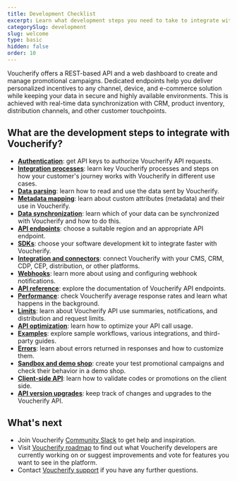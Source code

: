 ```yaml
---
title: Development Checklist
excerpt: Learn what development steps you need to take to integrate with Voucherify
categorySlug: development
slug: welcome
type: basic
hidden: false
order: 10
---
```


<!--
General plan of the document:
- Describing the necessary steps as per the development section
  - Authentication
  - Integration processes
  - etc.
- What's next section
-->

Voucherify offers a REST-based API and a web dashboard to create and manage promotional campaigns. Dedicated endpoints help you deliver personalized incentives to any channel, device, and e-commerce solution while keeping your data in secure and highly available environments. This is achieved with real-time data synchronization with CRM, product inventory, distribution channels, and other customer touchpoints.

## What are the development steps to integrate with Voucherify?

- **[Authentication](doc:authentication)**: get API keys to authorize Voucherify API requests.
- **[Integration processes](doc:integration-processes)**: learn key Voucherify processes and steps on how your customer's journey works with Voucherify in different use cases.
- **[Data parsing](doc:data-parsing)**: learn how to read and use the data sent by Voucherify.
- **[Metadata mapping](doc:metadata-mapping)**: learn about custom attributes (metadata) and their use in Voucherify.
- **[Data synchronization](doc:data-synchronization)**: learn which of your data can be synchronized with Voucherify and how to do this.
- **[API endpoints](doc:api-endpoints)**: choose a suitable region and an appropriate API endpoint.
- **[SDKs](doc:sdks)**: choose your software development kit to integrate faster with Voucherify.
- **[Integration and connectors](doc:integration-connectors)**: connect Voucherify with your CMS, CRM, CDP, CEP, distribution, or other platforms.
- **[Webhooks](doc:webhooks)**: learn more about using and configuring webhook notifications.
- **[API reference](ref:introduction-1)**: explore the documentation of Voucherify API endpoints.
- **[Performance](doc:performance)**: check Voucherify average response rates and learn what happens in the background.
- **[Limits](doc:limits)**: learn about Voucherify API use summaries, notifications, and distribution and request limits.
- **[API optimization](doc:api-optimization)**: learn how to optimize your API call usage.
- **[Examples](doc:examples)**: explore sample workflows, various integrations, and third-party guides.
- **[Errors](ref:errors)**: learn about errors returned in responses and how to customize them.
- **[Sandbox and demo shop](doc:testing)**: create your test promotional campaigns and check their behavior in a demo shop.
- **[Client-side API](doc:client-side-api)**: learn how to validate codes or promotions on the client side.
- **[API version upgrades](doc:api-version-upgrades)**: keep track of changes and upgrades to the Voucherify API.

## What's next

- Join Voucherify [Community Slack](https://community.voucherify.io/) to get help and inspiration.
- Visit [Voucherify roadmap](https://roadmap.voucherify.io/) to find out what Voucherify developers are currently working on or suggest improvements and vote for features you want to see in the platform.
- Contact [Voucherify support](https://www.voucherify.io/contact-support) if you have any further questions.


<!-- Voucherify makes launching and tracking digital promotions easy. Get the documentation, sample code, and developer tools you need to build exactly what you want, fast. We will handle the complexity of promotions delivery and validation. Let’s get building!

## What is Voucherify?

Voucherify is an API-first Promotion Engine for digital teams. With our programmable building blocks, you can launch and manage promotions personalized with customer and session data. This includes coupons, gift cards, in-cart promotions, giveaways, referrals, and loyalty programs. 

Voucherify offers a REST-based API and a web dashboard to create and manage promotional campaigns. Our dedicated endpoints help you deliver personalized incentives to any channel, device, and e-commerce solution while keeping your data in secure, highly available environments. This is achieved with real-time data synchronization with CRM, product inventory, distribution channels, and any customer touchpoints. 

<!-- ![Welcome Diagram](https://files.readme.io/d9ca377-guides_getting_started_integration_checklist_welcome_diagram_1.png "Welcome Diagram")
![Welcome Diagram](https://files.readme.io/6070078-welcome-diagram.png "Welcome Diagram")

The majority of development work is required at the beginning: 
* Connecting the Promotion Engine to the checkout.
* Synchronizing customer data.
* Connecting distribution channels.
* Integrating with BI tools. 

When the integration is done, you can use API to automate and scale campaigns. 

The easiest way to create campaigns is to use the [Campaign Manager](https://support.voucherify.io/article/17-how-do-i-create-my-first-campaign). However, some advanced workflows may require you to use the API and develop your integration over time.

This is why the crucial part is to align your implementation priorities with your business goals.
[This guide](https://success.voucherify.io/article/373-overview) will help you plan this process with your developers and estimate the expected delivery time.

> 📘 Help and Support
> We offer a team of dedicated developers who have experience with both Voucherify and popular ecommerce platforms to integrate Voucherify with your existing technology stack.[Learn more](https://www.voucherify.io/professional-services).
> 
> Our team is always ready to support you on your journey with Voucherify. [Reach out to us](doc:support) if you have any questions and [join our Community on Slack](https://www.voucherify.io/community). We're happy to help!

## What can I do in Voucherify?

One of the Voucherify principles is giving your team flexibility. You can start small with a simple coupon campaign and iterate on adding more advanced promotional workflows as you go.

The following examples are meant to give you an overview of what is possible. Keep in mind that there are more options and each workflow can be customized to fit your business logic. 

| **Building block** | **Use cases and features** |
|:---|:---|
| **Coupon campaigns** with:<br><br>- Percentage <br>- Amount <br>- Unit (free items) <br>- Free shipping <br>- Fixed price on item/order | - 10% off if you spend at least $50. <br>- Buy product A and get product B for free. <br>- Each three-pack from category A is now $29.90. <br>- The first order is shipped for free. <br>- Automatic welcome messages with a coupon sent to every new customer. |
| **Gift card campaigns** with prepaid credits | - Automatic email with a Happy Birthday gift card, sent a day before the customer's birthday. <br>- $10 credits on the customer's digital wallet for the first review. <br>- $50 gift card for every 1000 loyalty points. |
| Double and single-sided **referral programs** | - Reward advocates and invited friends <br>- Advocate rewards triggered in response to referral code redemption or custom event logged in your application. <br>- Digital wallets, sign-up forms, and referral links. |
| **Loyalty programs** | - Earning rules based on purchase history, customer's activity, and custom metadata attributes. <br>- Rewards catalog with digital and material rewards. <br>- Tiers dividing loyalty members into levels with dedicated rewarding schemas. <br>- Customer cockpits (digital wallets). |
| **Auto-applied cart promotions** | - Buy two products from category A and get 10% off at the checkout.  <br>- Spend $100 and get $10 off, spend $200 and get $30 off. |
| **Giveaways** | - Fill the form and join the lottery, every 100th registered user wins. |
| **Budget rules applicable to every campaign type** | - Secure your campaign budget and prevent any misuses with redemption limits. <br>- Create discounts/rewards on specific payment methods or purchase frequency. <br>- Offer discounts/rewards applicable to items from a specific category. <br>- Exclude items above $600 from applying the discount/reward. |

## Get Started

Trying to build a PoC? Grasp the basics and start building:

- Get to know our API with a [Quickstart](doc:quickstart) guide.
- Understand Voucherify [basic building blocks](doc:key-concepts) and the API call [Limits](doc:limits).
- Learn how to navigate [Voucherify Dashboard](https://support.voucherify.io/article/16-dashboard-sections).
- Read the [Complete User Guide](https://support.voucherify.io/article/162-voucherify-complete-user-guide) to feel comfortable Voucherify workflows.
- Start building with our pre-built libraries and developer documentation:

|  |
|---|
| [SDKs](doc:sdks) — integrate faster with client- and server-side libraries |
| [Authentication](doc:authentication) & [Security](doc:security) — learn about access management and secure data flow |
| [Error codes](ref:errors) — find what it means when Voucherify returns an error |
| [Fetching data](ref:listing) — understand how to retrieve Voucherify data, including helpful shortcuts and filters |
| [Session locking](doc:locking-validation-session) —  ensure data integrity when validating and redeeming coupons |
| [Testing](doc:testing) & [debugging](https://support.voucherify.io/article/524-project-logs) —  learn how to play around with the API before going to production |
| [Examples](doc:examples) —  analyze the step-by-step API guides to find common promotional scenarios and get inspired with our UI-based demos |
| [API reference](ref:introduction-1) — see all Voucherify endpoints explained |

## Get the job done

Assuming your integration allows for a [basic coupon redemption](doc:quickstart), you can now wrap your head around more advanced Voucherify entities and features. These will help you understand how to design a robust promotion system and how to integrate it with your e-commerce & CRM infrastructure.

  * Check out Voucherify [data import](doc:import-codes) capabilities.
  * Learn how to use validation rules based on the data you want to import/sync:
      - Customer segments 
      - Products 
      - Order structure
  * Get familiar with metadata. Every object in Voucherify can be extended with custom fields. You can use them for customer segment filters, validation rules, and reporting purposes.  
  * Once you have validation rules configured, learn how to define a discount or incentive with the [Campaign Manager](https://support.voucherify.io/article/511-discount-effects-cheat-sheet).
  * [Deliver](https://support.voucherify.io/article/19-how-does-the-distribution-manager-work) your promotions to customers. Learn how you can share the promotion and what channels are available.
  * Decide what redemption endpoint you prefer to use. Voucherify API supports the [Redeem Voucher](ref:redeem-voucher) of a single promo code and [Stacking discounts](doc:manage-stackable-discounts) for up to 5 incentives per API call.
 

For advanced customization, you should read about how Voucherify: 
  * Handles webhooks.
  * [Integrates](https://www.voucherify.io/integrations) with other tools from ecommerce/CRM landscape.
  * [Organizes team structure and roles](https://support.voucherify.io/article/40-how-does-the-access-control-work-in-voucherify).

## What's next 
* Join our [Community Slack](https://community.voucherify.io/) to get help and inspiration.
* Browse through Campaign, Discount, Distribution recipes to learn how to get a particular job done.
* Visit our [roadmap](https://roadmap.voucherify.io/) to find out what we’ll release in the next cycle; suggest improvements and vote for features you want to see in the platform.
-->